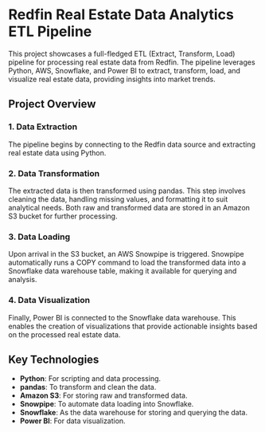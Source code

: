 # Redfin Real Estate Data Analytics ETL Pipeline

This project showcases a full-fledged ETL (Extract, Transform, Load) pipeline for processing real estate data from Redfin. The pipeline leverages Python, AWS, Snowflake, and Power BI to extract, transform, load, and visualize real estate data, providing insights into market trends.

## Project Overview

### 1. Data Extraction
The pipeline begins by connecting to the Redfin data source and extracting real estate data using Python.

### 2. Data Transformation
The extracted data is then transformed using pandas. This step involves cleaning the data, handling missing values, and formatting it to suit analytical needs. Both raw and transformed data are stored in an Amazon S3 bucket for further processing.

### 3. Data Loading
Upon arrival in the S3 bucket, an AWS Snowpipe is triggered. Snowpipe automatically runs a COPY command to load the transformed data into a Snowflake data warehouse table, making it available for querying and analysis.

### 4. Data Visualization
Finally, Power BI is connected to the Snowflake data warehouse. This enables the creation of visualizations that provide actionable insights based on the processed real estate data.

## Key Technologies

- **Python**: For scripting and data processing.
- **pandas**: To transform and clean the data.
- **Amazon S3**: For storing raw and transformed data.
- **Snowpipe**: To automate data loading into Snowflake.
- **Snowflake**: As the data warehouse for storing and querying the data.
- **Power BI**: For data visualization.
